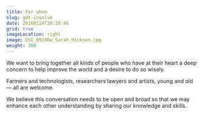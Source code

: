 ```yaml
---
title: For whom
slug: get-involve
date: 20160124T20:28:46
grid: true
imageLocation: right
image: DSC_8924bw_Sarah_Hickson.jpg
weight: 300
---
```


We want to bring together all kinds of people who have at their heart a deep concern to help improve the world and a desire to do so wisely.

Farmers and technologists, researchers lawyers and artists, young and old — all are welcome.

We believe this conversation needs to be open and broad so that we may enhance each other understanding by sharing our knowledge and skills.
